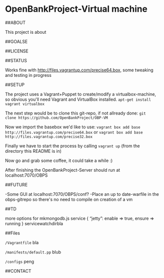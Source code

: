 OpenBankProject-Virtual machine
=============

##ABOUT

This project is about

##GOALSE

##LICENSE

##STATUS

Works fine with http://files.vagrantup.com/precise64.box, some tweaking and testing in progress

##SETUP

The project uses a Vagrant+Puppet to create/modify a virtualbox-machine,
so obvious you'll need Vagrant and VirtualBox installed.
 `apt-get install vagrant virtualbox`

The next step would be to clone this git-repo, if not allready done:
 `git clone https://github.com/OpenBankProject/OBP-VM`

Now we import the basebox we'd like to use:
 `vagrant box add base http://files.vagrantup.com/precise64.box`
 or
 `vagrant box add base http://files.vagrantup.com/precise32.box`

Finally we have to start the process by calling
 `vagrant up`
 (from the directory this README is in)

Now go and grab some coffee, it could take a while :)

After finishing the OpenBankProject-Server should run at localhost:7070/OBPS

##FUTURE

-Some GUI at localhost:7070/OBPS/conf?
-Place an up to date-warfile in the obps-gitrepo so there's no need to compile on creation of a vm

##TD

more options for mkmongodb.js
service { “jetty”: enable => true, ensure => running }
 servicewatchdirbla

##Files

`/Vagrantfile`
bla

`/manifests/default.pp`
blub

`/configs`
peng

##CONTACT
